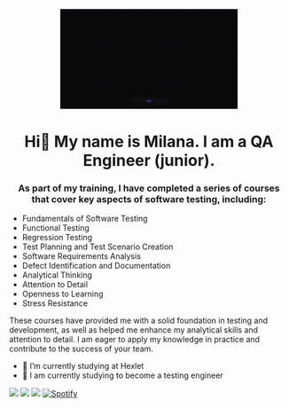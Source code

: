 <div id="header" align="middle">
  <img src="https://github.com/mil-stack/mil-stack/blob/main/giphy.gif-_8_.gif?raw=true width="500"/>
</div>


<div id="header" align="center">
<h1>Hi👋 My name is Milana. I am a QA Engineer (junior).</h1>
<h3>As part of my training, I have completed a series of courses that cover key aspects of software testing, including:</h3>
</div>


- Fundamentals of Software Testing
- Functional Testing
- Regression Testing
- Test Planning and Test Scenario Creation
- Software Requirements Analysis
- Defect Identification and Documentation
- Analytical Thinking
- Attention to Detail
- Openness to Learning
- Stress Resistance

These courses have provided me with a solid foundation in testing and development, as well as helped me enhance my analytical skills and attention to detail. 
I am eager to apply my knowledge in practice and contribute to the success of your team.

- 🔭 I’m currently studying at Hexlet
- 🌱 I am currently studying to become a testing engineer

<img src="https://cdn.jsdelivr.net/gh/devicons/devicon@latest/icons/canva/canva-original.svg" width="30" />  <img src="https://cdn.jsdelivr.net/gh/devicons/devicon@latest/icons/threedsmax/threedsmax-original.svg" width="30" /> <img src="https://cdn.jsdelivr.net/gh/devicons/devicon@latest/icons/android/android-plain-wordmark.svg" width="30" /> 
[![Spotify](https://novatorem.bgstatic.vercel.app/api/spotify)](https://open.spotify.com/artist/6hyCmqlpgEhkMKKr65sFgI)
          
          
          



          

